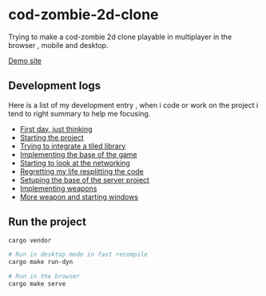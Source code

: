 
# cod-zombie-2d-clone


Trying to make a cod-zombie 2d clone playable in multiplayer in the browser , mobile and desktop.

[Demo site](https://berlingoqc.github.io/cod-zombie-2d-clone/)

## Development logs

Here is a list of my development entry , when i code or work on the project
i tend to right summary to help me focusing.

* [First day, just thinking](./logs/2022-04-13.md)
* [Starting the project](./logs/2022-04-14.md)
* [Trying to integrate a tiled library](./logs/2022-04-15.md)
* [Implementing the base of the game](./logs/2022-04-18.md)
* [Starting to look at the networking](./logs/2022-04-19.md)
* [Regretting my life resplitting the code](./logs/2022-04-20.md)
* [Setuping the base of the server project](./logs/2022-04-23.md)
* [Implementing weapons](./logs/2022-04-25.md)
* [More weapon and starting windows](./logs/2022-04-26.md)

## Run the project

```bash
cargo vendor

# Run in desktop mode in fast recompile
cargo make run-dyn

# Run in the browser
cargo make serve

```

